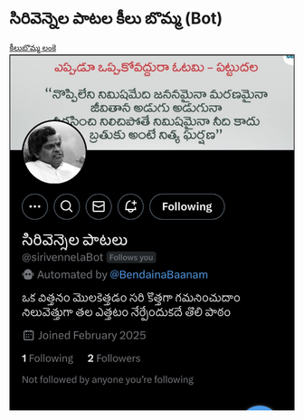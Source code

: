 # సిరివెన్నెల పాటల కీలు బొమ్మ (Bot)
[కీలుబొమ్మ లంకె](https://x.com/sirivennelabot?s=11)
![అట్ట బొమ్మ](IMG_0414.jpeg)

